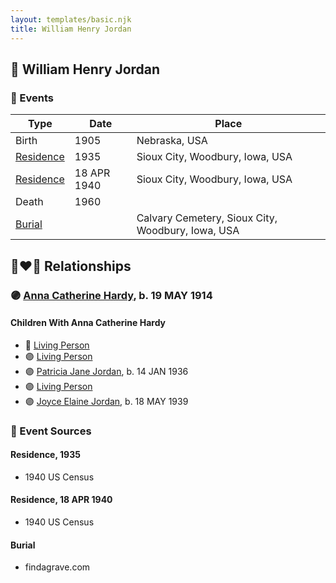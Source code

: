 ```yaml
---
layout: templates/basic.njk
title: William Henry Jordan
---
```

## 🔵 William Henry Jordan

### 📆 Events

Type | Date | Place
------ | ------ | ------
Birth | 1905 | Nebraska, USA
[Residence](#event-2a2c7d70-4d99-414c-8eba-8a710c6628a8) | 1935 | Sioux City, Woodbury, Iowa, USA
[Residence](#event-7b5ed6fa-0474-4573-b372-56ba816e5d43) | 18 APR 1940 | Sioux City, Woodbury, Iowa, USA
Death | 1960 |
[Burial](#event-8b7bb67c-cfe1-4ba5-bd07-efc585721557) |  | Calvary Cemetery, Sioux City, Woodbury, Iowa, USA

## 👩‍❤️‍👨 Relationships

### 🟣 [Anna Catherine Hardy](/people/2/25919759), b. 19 MAY 1914

#### Children With Anna Catherine Hardy
* 🔵 [Living Person](/people/7/71455712)
* 🟣 [Living Person](/people/8/81156064)
* 🟣 [Patricia Jane Jordan](/people/8/8578400), b. 14 JAN 1936
* 🟣 [Living Person](/people/1/16458922)
* 🟣 [Joyce Elaine Jordan](/people/8/86240475), b. 18 MAY 1939
### 📰 Event Sources

#### <a id="event-2a2c7d70-4d99-414c-8eba-8a710c6628a8"></a> Residence, 1935
* 1940 US Census

#### <a id="event-7b5ed6fa-0474-4573-b372-56ba816e5d43"></a> Residence, 18 APR 1940
* 1940 US Census

#### <a id="event-8b7bb67c-cfe1-4ba5-bd07-efc585721557"></a> Burial
* findagrave.com
